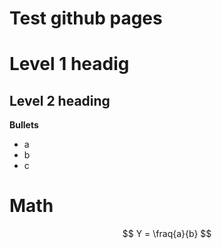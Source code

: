 Test github pages
=============

# Level 1 headig 

## Level 2 heading 

**Bullets**
* a
* b
* c


# Math 

$$ Y = \fraq{a}{b} $$

